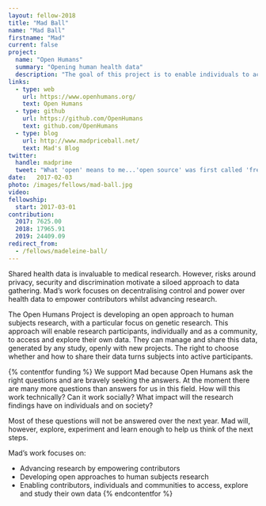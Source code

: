 ```yaml
---
layout: fellow-2018
title: "Mad Ball"
name: "Mad Ball"
firstname: "Mad"
current: false
project:
  name: "Open Humans"
  summary: "Opening human health data"
  description: "The goal of this project is to enable individuals to access and share health data with researchers and citizen scientists."
links:
  - type: web
    url: https://www.openhumans.org/
    text: Open Humans
  - type: github
    url: https://github.com/OpenHumans
    text: github.com/OpenHumans
  - type: blog
    url: http://www.madpriceball.net/
    text: Mad's Blog
twitter:
  handle: madprime
  tweet: "What 'open' means to me...'open source' was first called 'free software' - free as in freedom, with a legal tool to protect it. It was about empowering individuals and communities around what they create. Our data should empower us."
date:   2017-02-03
photo: /images/fellows/mad-ball.jpg
video:
fellowship:
  start: 2017-03-01
contribution:
  2017: 7625.00
  2018: 17965.91
  2019: 24409.09 
redirect_from:
  - /fellows/madeleine-ball/
---
```

Shared health data is invaluable to medical research. However, risks around privacy, security and discrimination motivate a siloed approach to data gathering. Mad’s work focuses on decentralising control and power over health data to empower contributors whilst advancing research. 

The Open Humans Project is developing an open approach to human subjects research, with a particular focus on genetic research. This approach will enable research participants, individually and as a community, to access and explore their own data. They can manage and share this data, generated by any study, openly with new projects. The right to choose whether and how to share their data turns subjects into active participants.

{% contentfor funding %}
We support Mad because Open Humans ask the right questions and are bravely seeking the answers. At the moment there are many more questions than answers for us in this field. How will this work technically? Can it work socially? What impact will the research findings have on individuals and on society? 

Most of these questions will not be answered over the next year. Mad will, however, explore, experiment and learn enough to help us think of the next steps.


Mad’s work focuses on: 

- Advancing research by empowering contributors
- Developing open approaches to human subjects research  
- Enabling contributors, individuals and communities to access, explore and study their own data
{% endcontentfor %}
